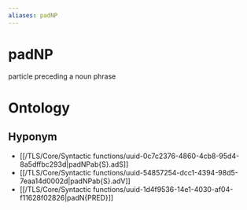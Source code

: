 ```yaml
---
aliases: padNP
---
```

# padNP

particle preceding a noun phrase
# Ontology

## Hyponym
- [[/TLS/Core/Syntactic functions/uuid-0c7c2376-4860-4cb8-95d4-8a5dffbc293d|padNPab{S}.adS]]
- [[/TLS/Core/Syntactic functions/uuid-54857254-dcc1-4394-98d5-7eaa14d0002d|padNPab{S}.adV]]
- [[/TLS/Core/Syntactic functions/uuid-1d4f9536-14e1-4030-af04-f11628f02826|padN{PRED}]]